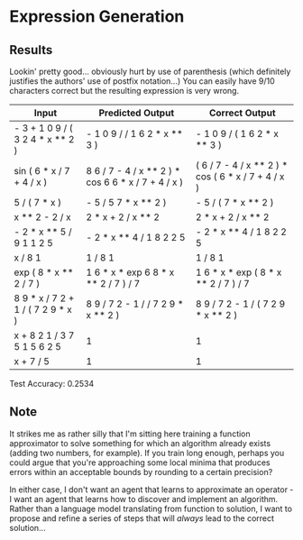 # Expression Generation

## Results

Lookin' pretty good... obviously hurt by use of parenthesis (which definitely justifies the authors' use of postfix notation...) You can easily have 9/10 characters correct but the resulting expression is very wrong.

| Input                             | Predicted Output                                   | Correct Output                                     |
|-----------------------------------|----------------------------------------------------|----------------------------------------------------|
| - 3 + 1 0 9 / ( 3 2 4 * x ** 2 )  | - 1 0 9 / / 1 6 2 * x ** 3 )                       | - 1 0 9 / ( 1 6 2 * x ** 3 )                       |
| sin ( 6 * x / 7 + 4 / x )         | 8 6 / 7 - 4 / x ** 2 ) \* cos 6 6 \* x / 7 + 4 / x ) | ( 6 / 7 - 4 / x ** 2 ) \* cos ( 6 * x / 7 + 4 / x ) |
| 5 / ( 7 * x )                     | - 5 / 5 7 \* x ** 2 )                               | - 5 / ( 7 * x ** 2 )                               |
| x ** 2 - 2 / x                    | 2 * x + 2 / x ** 2                                 | 2 * x + 2 / x ** 2                                 |
| - 2 * x ** 5 / 9 1 1 2 5          | - 2 * x ** 4 / 1 8 2 2 5                           | - 2 * x ** 4 / 1 8 2 2 5                           |
| x / 8 1                           | 1 / 8 1                                            | 1 / 8 1                                            |
| exp ( 8 * x ** 2 / 7 )            | 1 6 \* x \* exp 6 8 * x ** 2 / 7 ) / 7               | 1 6 \* x \* exp ( 8 \* x ** 2 / 7 ) / 7               |
| 8 9 \* x / 7 2 + 1 / ( 7 2 9 * x ) | 8 9 / 7 2 - 1 / / 7 2 9 \* x ** 2 )                 | 8 9 / 7 2 - 1 / ( 7 2 9 \* x ** 2 )                 |
| x + 8 2 1 / 3 7 5 1 5 6 2 5       | 1                                                  | 1                                                  |
| x + 7 / 5                         | 1                                                  | 1                                                  |

Test Accuracy: 0.2534

## Note

It strikes me as rather silly that I'm sitting here training a function approximator to solve something for which an algorithm already exists (adding two numbers, for example). If you train long enough, perhaps you could argue that you're approaching some local minima that produces errors within an acceptable bounds by rounding to a certain precision?

In either case, I don't want an agent that learns to approximate an operator - I want an agent that learns how to discover and implement an algorithm. Rather than a language model translating from function to solution, I want to propose and refine a series of steps that will _always_ lead to the correct solution...

